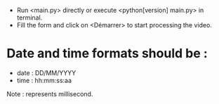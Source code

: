 * Run <main.py> directly or execute <python[version] main.py> in terminal.
* Fill the form and click on <Démarrer> to start processing the video.

# Date and time formats should be :
* date : DD/MM/YYYY
* time : hh:mm:ss:aa

Note :
<aa> represents millisecond.
